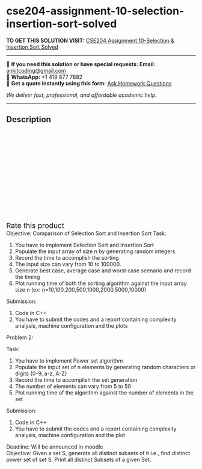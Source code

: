 # cse204-assignment-10-selection-insertion-sort-solved
**TO GET THIS SOLUTION VISIT:** [CSE204 Assignment 10-Selection & Insertion Sort Solved](https://www.ankitcodinghub.com/product/cse204-assignment-10-selection-insertion-sort-solved/)


---

📩 **If you need this solution or have special requests:** **Email:** ankitcoding@gmail.com  
📱 **WhatsApp:** +1 419 877 7882  
📄 **Get a quote instantly using this form:** [Ask Homework Questions](https://www.ankitcodinghub.com/services/ask-homework-questions/)

*We deliver fast, professional, and affordable academic help.*

---

<h2>Description</h2>



<div class="kk-star-ratings kksr-auto kksr-align-center kksr-valign-top" data-payload="{&quot;align&quot;:&quot;center&quot;,&quot;id&quot;:&quot;96848&quot;,&quot;slug&quot;:&quot;default&quot;,&quot;valign&quot;:&quot;top&quot;,&quot;ignore&quot;:&quot;&quot;,&quot;reference&quot;:&quot;auto&quot;,&quot;class&quot;:&quot;&quot;,&quot;count&quot;:&quot;0&quot;,&quot;legendonly&quot;:&quot;&quot;,&quot;readonly&quot;:&quot;&quot;,&quot;score&quot;:&quot;0&quot;,&quot;starsonly&quot;:&quot;&quot;,&quot;best&quot;:&quot;5&quot;,&quot;gap&quot;:&quot;4&quot;,&quot;greet&quot;:&quot;Rate this product&quot;,&quot;legend&quot;:&quot;0\/5 - (0 votes)&quot;,&quot;size&quot;:&quot;24&quot;,&quot;title&quot;:&quot;CSE204 Assignment 10-Selection \u0026amp; Insertion Sort Solved&quot;,&quot;width&quot;:&quot;0&quot;,&quot;_legend&quot;:&quot;{score}\/{best} - ({count} {votes})&quot;,&quot;font_factor&quot;:&quot;1.25&quot;}">

<div class="kksr-stars">

<div class="kksr-stars-inactive">
            <div class="kksr-star" data-star="1" style="padding-right: 4px">


<div class="kksr-icon" style="width: 24px; height: 24px;"></div>
        </div>
            <div class="kksr-star" data-star="2" style="padding-right: 4px">


<div class="kksr-icon" style="width: 24px; height: 24px;"></div>
        </div>
            <div class="kksr-star" data-star="3" style="padding-right: 4px">


<div class="kksr-icon" style="width: 24px; height: 24px;"></div>
        </div>
            <div class="kksr-star" data-star="4" style="padding-right: 4px">


<div class="kksr-icon" style="width: 24px; height: 24px;"></div>
        </div>
            <div class="kksr-star" data-star="5" style="padding-right: 4px">


<div class="kksr-icon" style="width: 24px; height: 24px;"></div>
        </div>
    </div>

<div class="kksr-stars-active" style="width: 0px;">
            <div class="kksr-star" style="padding-right: 4px">


<div class="kksr-icon" style="width: 24px; height: 24px;"></div>
        </div>
            <div class="kksr-star" style="padding-right: 4px">


<div class="kksr-icon" style="width: 24px; height: 24px;"></div>
        </div>
            <div class="kksr-star" style="padding-right: 4px">


<div class="kksr-icon" style="width: 24px; height: 24px;"></div>
        </div>
            <div class="kksr-star" style="padding-right: 4px">


<div class="kksr-icon" style="width: 24px; height: 24px;"></div>
        </div>
            <div class="kksr-star" style="padding-right: 4px">


<div class="kksr-icon" style="width: 24px; height: 24px;"></div>
        </div>
    </div>
</div>


<div class="kksr-legend" style="font-size: 19.2px;">
            <span class="kksr-muted">Rate this product</span>
    </div>
    </div>
<div class="page" title="Page 1">
<div class="layoutArea">
<div class="column">
Objective: Comparison of Selection Sort and Insertion Sort Task:

<ol>
<li>You have to implement Selection Sort and Insertion Sort</li>
<li>Populate the input array of size n by generating random integers</li>
<li>Record the time to accomplish the sorting</li>
<li>The input size can vary from 10 to 100000.</li>
<li>Generate best case, average case and worst case scenario and record the timing</li>
<li>Plot running time of both the sorting algorithm against the input array size n (ex:
n=10,100,200,500,1000,2000,5000,10000)
</li>
</ol>
Submission:

<ol>
<li>Code in C++</li>
<li>You have to submit the codes and a report containing complexity analysis, machine
configuration and the plots
</li>
</ol>
Problem 2:

Task:

<ol>
<li>You have to implement Power set algorithm</li>
<li>Populate the input set of n elements by generating random characters or digits {0-9, a-z,
A-Z}
</li>
<li>Record the time to accomplish the set generation</li>
<li>The number of elements can vary from 5 to 50</li>
<li>Plot running time of the algorithm against the number of elements in the set</li>
</ol>
Submission:

<ol>
<li>Code in C++</li>
<li>You have to submit the codes and a report containing complexity analysis, machine
configuration and the plot
</li>
</ol>
Deadline: Will be announced in moodle

</div>
</div>
<div class="layoutArea">
<div class="column">
Objective: Given a set S, generate all distinct subsets of it i.e., find distinct power set of set S. Print all distinct Subsets of a given Set.

</div>
</div>
</div>

